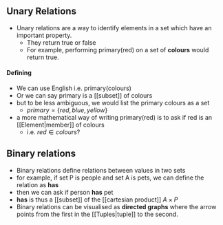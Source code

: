 ## Unary Relations
- Unary relations are a way to identify elements in a set which have an important property.
	- They return true or false
	- For example, performing primary(red) on a set of **colours** would return true.
#### Defining
- We can use English i.e. primary(colours)
- Or we can say primary is a [[subset]] of colours
- but to be less ambiguous, we would list the primary colours as a set
	- $primary= \{red, blue, yellow\}$
- a more mathematical way of writing primary(red) is to ask if red is an [[Element|member]] of colours
	- i.e. $red \in colours$?

## Binary relations
- Binary relations define relations between values in two sets
- for example, if set P is people and set A is pets, we can define the relation as **has**
- then we can ask if person **has** pet
- **has** is thus a [[subset]] of the [[cartesian product]] $A\times P$
- Binary relations can be visualised as **directed graphs** where the arrow points from the first in the [[Tuples|tuple]] to the second.